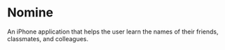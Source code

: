 # Nomine
An iPhone application that helps the user learn the names of their friends, classmates, and colleagues.
